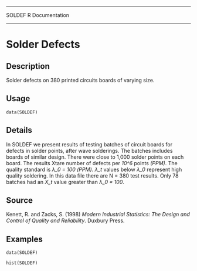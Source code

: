   -------- -----------------
  SOLDEF   R Documentation
  -------- -----------------

Solder Defects
==============

Description
-----------

Solder defects on 380 printed circuits boards of varying size.

Usage
-----

    data(SOLDEF)

Details
-------

In SOLDEF we present results of testing batches of circuit boards for
defects in solder points, after wave solderings. The batches includes
boards of similar design. There were close to 1,000 solder points on
each board. The results Xtare number of defects per *10\^6* points
*(PPM)*. The quality standard is *λ\_0 = 100 (PPM)*. *λ\_t* values below
*λ\_0* represent high quality soldering. In this data file there are N =
380 test results. Only 78 batches had an *X\_t* value greater than *λ\_0
= 100*.

Source
------

Kenett, R. and Zacks, S. (1998) *Modern Industrial Statistics: The
Design and Control of Quality and Reliability*. Duxbury Press.

Examples
--------

    data(SOLDEF)

    hist(SOLDEF)
